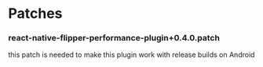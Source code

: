 # Patches

### react-native-flipper-performance-plugin+0.4.0.patch

this patch is needed to make this plugin work with release builds on Android